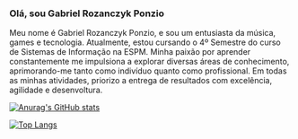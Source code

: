  ### Olá, sou Gabriel Rozanczyk Ponzio
Meu nome é Gabriel Rozanczyk Ponzio, e sou um entusiasta da música, games e tecnologia. Atualmente, estou cursando o 4º Semestre do curso de Sistemas de Informação na ESPM.   Minha paixão por aprender constantemente me impulsiona a explorar diversas áreas de conhecimento, aprimorando-me tanto como indivíduo quanto como profissional. Em todas as minhas atividades, priorizo a entrega de resultados com excelência, agilidade e desenvoltura. 


[![Anurag's GitHub stats](https://github-readme-stats.vercel.app/api?username=WoLF-Ponzio&count_private=true&show_icons=true&theme=radical)](https://github.com/WoLF-Ponzio/WoLF-Ponzio/edit/main/README.md)

[![Top Langs](https://github-readme-stats.vercel.app/api/top-langs/?username=WoLF-Ponzio&layout=compact&theme=radical)](https://github.com/WoLF-Ponzio/WoLF-Ponzio/edit/main/README.md)
